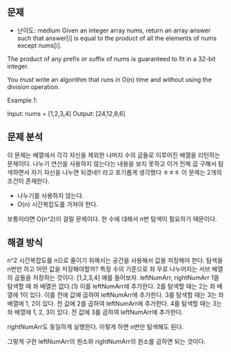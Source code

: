 ## 문제 
- 난이도: medium 
Given an integer array nums, return an array answer such that answer[i] is equal to the product of all the elements of nums except nums[i].

The product of any prefix or suffix of nums is guaranteed to fit in a 32-bit integer.

You must write an algorithm that runs in O(n) time and without using the division operation.

 

Example 1:

Input: nums = [1,2,3,4]
Output: [24,12,8,6]


## 문제 분석 
이 문제는 배열에서 각각 자신을 제외한 나머지 수의 곱들로 이루어진 배열을 리턴하는 문제이다. 
나누기 연산을 사용하지 않는다는 내용을 보지 못하고 이거 전체 곱 구해서 탐색하면서 자기 자신을 나누면 되겠네!! 라고 호기롭게 생각했다 ㅎㅎㅎ 
이 문제는 2개의 조건이 존재한다. 
- 나누기를 사용하지 않는다. 
- O(n) 시간복잡도를 가져야 한다. 

보통이라면 O(n^2)이 걸릴 문제이다. 한 수에 대해서 n번 탐색이 필요하기 때문이다. 

 ## 해결 방식 
n^2 시간복잡도를 n으로 줄이기 위해서는 공간을 사용해서 값을 저장해야 한다. 
탐색을 n번만 하고 어떤 값을 저장해야할까? 
특정 수의 기준으로 좌 우로 나누어지는 서브 배열의 곱들을 저장하는 것이다. 
[1,2,3,4] 예를 들어보자. 
leftNumArr, rightNumArr
1을 탐색할 때 좌 배열은 없다.(1) 이를 leftNumArr에 추가한다. 
2를 탐색할 때는 2는 좌 배열에 1이 있다. 이를 전에 값에 곱하여 leftNumArr에 추가한다. 
3를 탐색할 때는 3는 좌 배열에 1, 2이 있다. 전 값에 2를 곱하여 leftNumArr에 추가한다. 
4를 탐색할 때는 3는 좌 배열에 1, 2, 3이 있다. 전 값에 3를 곱하여 leftNumArr에 추가한다. 

rightNumArr도 동일하게 실행한다. 
이렇게 하면 n번만 탐색해도 된다. 

그렇게 구한 leftNumArr의 원소와 rightNumArr의 원소를 곱하면 되는 것이다. 

 
 
